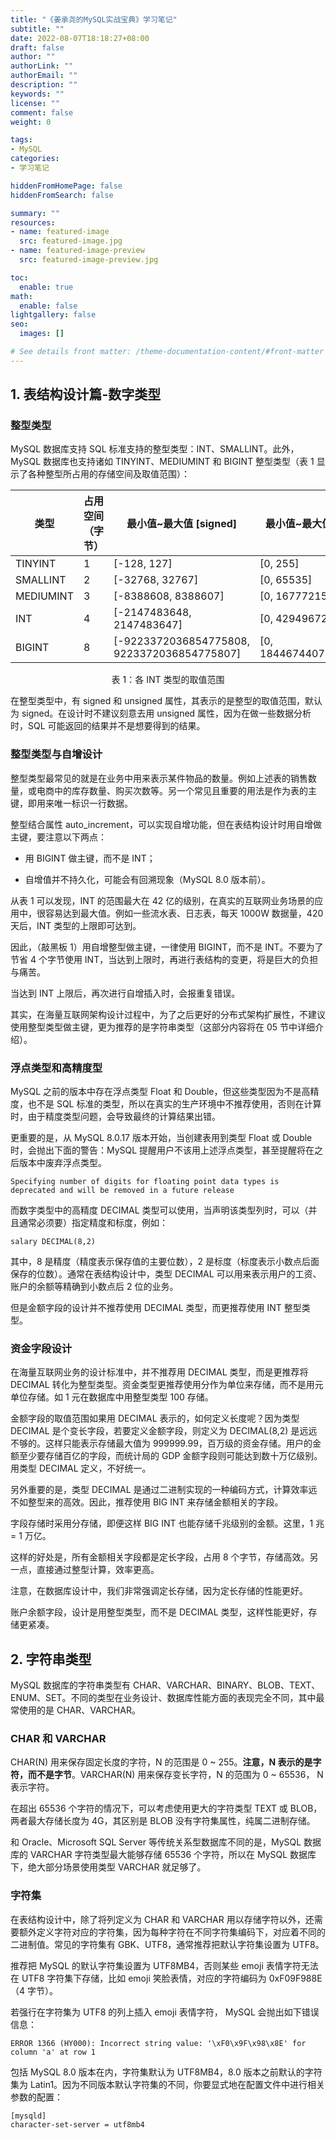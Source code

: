 ```yaml
---
title: "《姜承尧的MySQL实战宝典》学习笔记"
subtitle: ""
date: 2022-08-07T18:18:27+08:00
draft: false
author: ""
authorLink: ""
authorEmail: ""
description: ""
keywords: ""
license: ""
comment: false
weight: 0

tags:
- MySQL
categories:
- 学习笔记

hiddenFromHomePage: false
hiddenFromSearch: false

summary: ""
resources:
- name: featured-image
  src: featured-image.jpg
- name: featured-image-preview
  src: featured-image-preview.jpg

toc:
  enable: true
math:
  enable: false
lightgallery: false
seo:
  images: []

# See details front matter: /theme-documentation-content/#front-matter
---
```


<!--more-->

## 1. 表结构设计篇-数字类型

### 整型类型

MySQL 数据库支持 SQL 标准支持的整型类型：INT、SMALLINT。此外，MySQL 数据库也支持诸如 TINYINT、MEDIUMINT 和 BIGINT 整型类型（表 1 显示了各种整型所占用的存储空间及取值范围）：

| 类型      | 占用空间（字节） | 最小值~最大值 [signed]                      | 最小值~最大值 [unsigned]  |
| --------- | ---------------- | ------------------------------------------- | ------------------------- |
| TINYINT   | 1                | [-128, 127]                                 | [0, 255]                  |
| SMALLINT  | 2                | [-32768, 32767]                             | [0, 65535]                |
| MEDIUMINT | 3                | [-8388608, 8388607]                         | [0, 16777215]             |
| INT       | 4                | [-2147483648, 2147483647]                   | [0, 4294967295]           |
| BIGINT    | 8                | [-9223372036854775808, 9223372036854775807] | [0, 18446744073709551615] |

<center>表 1：各 INT 类型的取值范围</center>

在整型类型中，有 signed 和 unsigned 属性，其表示的是整型的取值范围，默认为 signed。在设计时不建议刻意去用 unsigned 属性，因为在做一些数据分析时，SQL 可能返回的结果并不是想要得到的结果。

### 整型类型与自增设计

整型类型最常见的就是在业务中用来表示某件物品的数量。例如上述表的销售数量，或电商中的库存数量、购买次数等。另一个常见且重要的用法是作为表的主键，即用来唯一标识一行数据。

整型结合属性 auto_increment，可以实现自增功能，但在表结构设计时用自增做主键，要注意以下两点：

* 用 BIGINT 做主键，而不是 INT；

* 自增值并不持久化，可能会有回溯现象（MySQL 8.0 版本前）。

从表 1 可以发现，INT 的范围最大在 42 亿的级别，在真实的互联网业务场景的应用中，很容易达到最大值。例如一些流水表、日志表，每天 1000W 数据量，420 天后，INT 类型的上限即可达到。

因此，（敲黑板 1）用自增整型做主键，一律使用 BIGINT，而不是 INT。不要为了节省 4 个字节使用 INT，当达到上限时，再进行表结构的变更，将是巨大的负担与痛苦。

当达到 INT 上限后，再次进行自增插入时，会报重复错误。

其实，在海量互联网架构设计过程中，为了之后更好的分布式架构扩展性，不建议使用整型类型做主键，更为推荐的是字符串类型（这部分内容将在 05 节中详细介绍）。

### 浮点类型和高精度型

MySQL 之前的版本中存在浮点类型 Float 和 Double，但这些类型因为不是高精度，也不是 SQL 标准的类型，所以在真实的生产环境中不推荐使用，否则在计算时，由于精度类型问题，会导致最终的计算结果出错。

更重要的是，从 MySQL 8.0.17 版本开始，当创建表用到类型 Float 或 Double 时，会抛出下面的警告：MySQL 提醒用户不该用上述浮点类型，甚至提醒将在之后版本中废弃浮点类型。

```mysql
Specifying number of digits for floating point data types is deprecated and will be removed in a future release
```

而数字类型中的高精度 DECIMAL 类型可以使用，当声明该类型列时，可以（并且通常必须要）指定精度和标度，例如：

```mysql
salary DECIMAL(8,2)
```

其中，8 是精度（精度表示保存值的主要位数），2 是标度（标度表示小数点后面保存的位数）。通常在表结构设计中，类型 DECIMAL 可以用来表示用户的工资、账户的余额等精确到小数点后 2 位的业务。

但是金额字段的设计并不推荐使用 DECIMAL 类型，而更推荐使用 INT 整型类型。

### 资金字段设计

在海量互联网业务的设计标准中，并不推荐用 DECIMAL 类型，而是更推荐将 DECIMAL 转化为整型类型。资金类型更推荐使用分作为单位来存储，而不是用元单位存储。如 1 元在数据库中用整型类型 100 存储。

金额字段的取值范围如果用 DECIMAL 表示的，如何定义长度呢？因为类型 DECIMAL 是个变长字段，若要定义金额字段，则定义为 DECIMAL(8,2) 是远远不够的。这样只能表示存储最大值为 999999.99，百万级的资金存储。用户的金额至少要存储百亿的字段，而统计局的 GDP 金额字段则可能达到数十万亿级别。用类型 DECIMAL 定义，不好统一。

另外重要的是，类型 DECIMAL 是通过二进制实现的一种编码方式，计算效率远不如整型来的高效。因此，推荐使用 BIG INT 来存储金额相关的字段。

字段存储时采用分存储，即便这样 BIG INT 也能存储千兆级别的金额。这里，1 兆 = 1 万亿。

这样的好处是，所有金额相关字段都是定长字段，占用 8 个字节，存储高效。另一点，直接通过整型计算，效率更高。

注意，在数据库设计中，我们非常强调定长存储，因为定长存储的性能更好。

账户余额字段，设计是用整型类型，而不是 DECIMAL 类型，这样性能更好，存储更紧凑。

## 2. 字符串类型

MySQL 数据库的字符串类型有 CHAR、VARCHAR、BINARY、BLOB、TEXT、ENUM、SET。不同的类型在业务设计、数据库性能方面的表现完全不同，其中最常使用的是 CHAR、VARCHAR。

### CHAR 和 VARCHAR

CHAR(N) 用来保存固定长度的字符，N 的范围是 0 ~ 255。**注意，N 表示的是字符，而不是字节**。VARCHAR(N) 用来保存变长字符，N 的范围为 0 ~ 65536， N 表示字符。

在超出 65536 个字符的情况下，可以考虑使用更大的字符类型 TEXT 或 BLOB，两者最大存储长度为 4G，其区别是 BLOB 没有字符集属性，纯属二进制存储。

和 Oracle、Microsoft SQL Server 等传统关系型数据库不同的是，MySQL 数据库的 VARCHAR 字符类型最大能够存储 65536 个字符，所以在 MySQL 数据库下，绝大部分场景使用类型 VARCHAR 就足够了。

### 字符集

在表结构设计中，除了将列定义为 CHAR 和 VARCHAR 用以存储字符以外，还需要额外定义字符对应的字符集，因为每种字符在不同字符集编码下，对应着不同的二进制值。常见的字符集有 GBK、UTF8，通常推荐把默认字符集设置为 UTF8。

推荐把 MySQL 的默认字符集设置为 UTF8MB4，否则某些 emoji 表情字符无法在 UTF8 字符集下存储，比如 emoji 笑脸表情，对应的字符编码为 0xF09F988E（4 字节）。

若强行在字符集为 UTF8 的列上插入 emoji 表情字符， MySQL 会抛出如下错误信息：

```mysql
ERROR 1366 (HY000): Incorrect string value: '\xF0\x9F\x98\x8E' for column 'a' at row 1
```

包括 MySQL 8.0 版本在内，字符集默认为 UTF8MB4，8.0 版本之前默认的字符集为 Latin1。因为不同版本默认字符集的不同，你要显式地在配置文件中进行相关参数的配置：

```mysql
[mysqld]
character-set-server = utf8mb4
```

